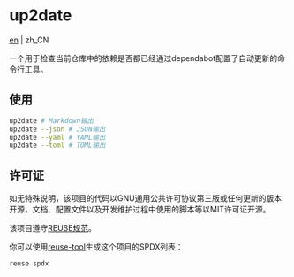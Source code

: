 <!--
SPDX-FileCopyrightText: 2025 Chen Linxuan <me@black-desk.cn>

SPDX-License-Identifier: MIT
-->

# up2date

[en](README.md) | zh_CN

一个用于检查当前仓库中的依赖是否都已经通过dependabot配置了自动更新的命令行工具。

## 使用

```bash
up2date # Markdown输出
up2date --json # JSON输出
up2date --yaml # YAML输出
up2date --toml # TOML输出
```

## 许可证

如无特殊说明，该项目的代码以GNU通用公共许可协议第三版或任何更新的版本开源，文档、配置文件以及开发维护过程中使用的脚本等以MIT许可证开源。

该项目遵守[REUSE规范]。

你可以使用[reuse-tool](https://github.com/fsfe/reuse-tool)生成这个项目的SPDX列表：

```bash
reuse spdx
```

[REUSE规范]: https://reuse.software/spec-3.3/
